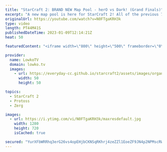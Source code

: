 ```yaml
---
title: "StarCraft 2: BRAND NEW Map Pool - herO vs Dark! (Grand Finals)"
excerpt: "A new map pool is here for StarCraft 2! All of the previous 7 maps are replaced with new ones. Going forward we will use: Altitude, Ancient Cistern, Babylon, Dragon Scale, Gresvan, NeoHumanity and Royal Blood. In this video I cast the finals of the ESL Open Cup 157 Korea with all games played on the"
originalUrl: https://youtube.com/watch?v=N0FTgaKRH3k
type: video
length: PT44M41S
publishedDateTime: 2023-01-09T12:14:21Z
heat: 50

featuredContent: "<iframe width=\"800\" height=\"500\" frameborder=\"0\" src=\"https://www.youtube.com/embed/N0FTgaKRH3k\" allow=\"accelerometer; autoplay; encrypted-media; gyroscope; picture-in-picture\" allowfullscreen></iframe>"

provider:
  name: LowkoTV
  domain: lowko.tv
  images:
    - url: https://everyday-cc.github.io/starcraft2/assets/images/organizations/lowko.tv-50x50.jpg
      width: 50
      height: 50

topics:
  - StarCraft 2
  - Protoss
  - Zerg

images:
  - url: https://i.ytimg.com/vi/N0FTgaKRH3k/maxresdefault.jpg
    width: 1280
    height: 720
    isCached: true

secured: "YurXFbWRRhq3erG26vs4opEHjbCKNSqRKhrj4zeZZl1EoeZF9JN4p2NPMscRWXJ8XA0UvVwf8A6Qdo05k3N5i8y9KkrWIgG9GYnkl7Hxkado0sMo+XLPZwnQTUXfiVmaVIJxD4y4cgKttJu1TMmL87es1tTtOI17F43Glk7E4dOZU5VxI9099ANR+lNjoD/0s2EaXAtRrrdrWuWYvYGpiLgLYERCup0+5nswvXp+/nqG3LAuIYWfDUjnPAC7TQ3YTvfgIChBXZ2uyBA/9+cFbK3odB8F9RF3PuuOZZl5WX67kvAsp2X14zJoPHY7NWnMEEvaXASGb+Q0GBxo+jxNUFH9KdKOd9+KfT26skDhDIB5/B+dbOoH73Uwuf72P8NxUdq84W/4tcJ5scBJezFerfAiK0rTH9LNIf4ZQGjhgW8=;dveTXOkOLoKa3dYtxzkPKw=="
---
```


